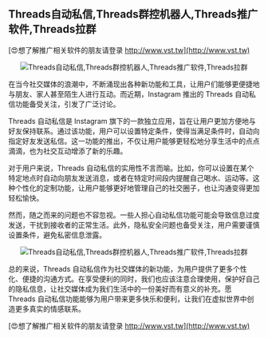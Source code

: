 ## **Threads自动私信,Threads群控机器人,Threads推广软件,Threads拉群**

[😍想了解推广相关软件的朋友请登录 http://www.vst.tw](http://www.vst.tw)

 <center><img src="https://vst.tw/MP4/tuiguang/png/5.png" alt="Threads自动私信,Threads群控机器人,Threads推广软件,Threads拉群"></center>

在当今社交媒体的浪潮中，不断涌现出各种新功能和工具，让用户们能够更便捷地与朋友、家人甚至陌生人进行互动。而近期，Instagram 推出的 Threads 自动私信功能备受关注，引发了广泛讨论。

Threads 自动私信是 Instagram 旗下的一款独立应用，旨在让用户更加方便地与好友保持联系。通过该功能，用户可以设置特定条件，使得当满足条件时，自动向指定好友发送私信。这一功能的推出，不仅让用户能够更轻松地分享生活中的点点滴滴，也为社交互动增添了新的乐趣。

对于用户来说，Threads 自动私信的实用性不言而喻。比如，你可以设置在某个特定地点时自动向朋友发送消息，或者在特定时间段内提醒自己喝水、运动等。这种个性化的定制功能，让用户能够更好地管理自己的社交圈子，也让沟通变得更加轻松愉快。

然而，随之而来的问题也不容忽视。一些人担心自动私信功能可能会导致信息过度发送，干扰到接收者的正常生活。此外，隐私安全问题也备受关注，用户需要谨慎设置条件，避免私密信息泄露。

 <center><img src="https://vst.tw/MP4/tuiguang/png/8.png" alt="Threads自动私信,Threads群控机器人,Threads推广软件,Threads拉群"></center>

总的来说，Threads 自动私信作为社交媒体的新功能，为用户提供了更多个性化、便捷的沟通方式。在享受便利的同时，我们也应该注意合理使用，保护好自己的隐私信息，让社交媒体成为我们生活中的一份美好而有意义的补充。愿 Threads 自动私信功能能够为用户带来更多快乐和便利，让我们在虚拟世界中创造更多真实的情感联系。

[😍想了解推广相关软件的朋友请登录 http://www.vst.tw](http://www.vst.tw)



